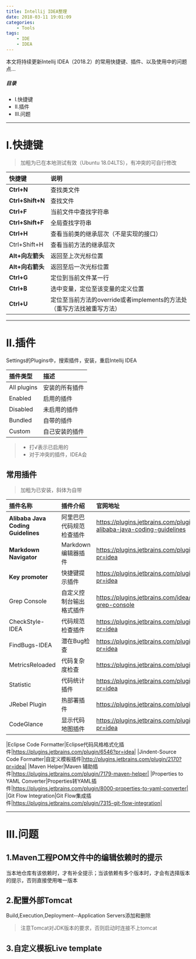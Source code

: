 ```yaml
---
title: Intellij IDEA整理
date: 2018-03-11 19:01:09
categories:
    - Tools
tags:
    - IDE
    - IDEA
---
```


本文将持续更新Intellij IDEA（2018.2）的常用快捷键、插件、以及使用中的问题点...

<!-- more -->

##### 目录
+ I.快捷键
+ II.插件
+ III.问题

---

# I.快捷键

> 加粗为已在本地测试有效（Ubuntu 18.04LTS），有冲突的可自行修改

|快捷键|说明|
|:---|:---|
|**Ctrl+N**|查找类文件|
|**Ctrl+Shift+N**|查找文件|
|**Ctrl+F**|当前文件中查找字符串|
|**Ctrl+Shift+F**|全局查找字符串|
|**Ctrl+H**|查看当前类的继承层次（不是实现的接口）|
|Ctrl+Shift+H|查看当前方法的继承层次|
|**Alt+向左箭头**|返回至上次光标位置|
|**Alt+向右箭头**|返回至后一次光标位置|
|**Ctrl+G**|定位到当前文件某一行|
|**Ctrl+B**|选中变量，定位至该变量的定义位置|
|**Ctrl+U**|定位至当前方法的override或者implements的方法处（重写方法找被重写方法）|

---

# II.插件

Settings的Plugins中，搜索插件，安装，重启Intellij IDEA

|插件类型|描述|
|:------|:---|
|All plugins|安装的所有插件|
|Enabled|启用的插件|
|Disabled|未启用的插件|
|Bundled|自带的插件|
|Custom|自己安装的插件|

> - 打√表示已启用的
> - 对于冲突的插件，IDEA会

## 常用插件

> 加粗为已安装，斜体为自带

|插件名称|插件介绍|官网地址|
|:------|:-----|:------|
|**Alibaba Java Coding Guidelines**|阿里巴巴代码规范检查插件|https://plugins.jetbrains.com/plugin/10046-alibaba-java-coding-guidelines|
|**Markdown Navigator**|Markdown编辑器插件|https://plugins.jetbrains.com/plugin/7896?pr=idea|
|**Key promoter**|快捷键提示插件|https://plugins.jetbrains.com/plugin/4455?pr=idea|
|Grep Console|自定义控制台输出格式插件|https://plugins.jetbrains.com/idea/plugin/7125-grep-console|
|CheckStyle-IDEA|代码规范检查插件|https://plugins.jetbrains.com/plugin/1065?pr=idea|
|FindBugs-IDEA|潜在Bug检查|https://plugins.jetbrains.com/plugin/3847?pr=idea|
|MetricsReloaded|代码复杂度检查|https://plugins.jetbrains.com/plugin/93?pr=idea|
|Statistic|代码统计插件|https://plugins.jetbrains.com/plugin/4509?pr=idea|
|JRebel Plugin|热部署插件|https://plugins.jetbrains.com/plugin/?id=4441|
|CodeGlance|显示代码地图插件|https://plugins.jetbrains.com/plugin/7275?pr=idea|

|Eclipse Code Formatter|Eclipse代码风格格式化插件|https://plugins.jetbrains.com/plugin/6546?pr=idea|
|Jindent-Source Code Formatter|自定义模板插件|http://plugins.jetbrains.com/plugin/2170?pr=idea|
|Maven Helper|Maven 辅助插件|https://plugins.jetbrains.com/plugin/7179-maven-helper|
|Properties to YAML Converter|Properties转YAML插件|https://plugins.jetbrains.com/plugin/8000-properties-to-yaml-converter|
|Git Flow Integration|Git Flow集成插件|https://plugins.jetbrains.com/plugin/7315-git-flow-integration|



---

# III.问题

## 1.Maven工程POM文件中的编辑依赖时的提示

当本地仓库有该依赖时，才有补全提示；当该依赖有多个版本时，才会有选择版本的提示，否则直接使用唯一版本

## 2.配置外部Tomcat

Build,Execution,Deployment--Application Servers添加和删除

> 注意Tomcat对JDK版本的要求，否则启动时连接不上tomcat

## 3.自定义模板Live template

